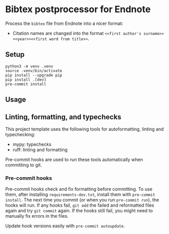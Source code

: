 # Bibtex postprocessor for Endnote

Process the `bibtex` file from Endnote into a nicer format:

* Citation names are changed into the format `<<first author's surname>><<year>><<first word from title>>`.

##  Setup

```
python3 -m venv .venv
source .venv/bin/activate
pip install --upgrade pip
pip install .[dev]
pre-commit install
```

## Usage



## Linting, formatting, and typechecks

This project template uses the following tools for autoformatting, linting and typechecking:

* mypy: typechecks
* ruff: linting and formatting

Pre-commit hooks are used to run these tools automatically when committing to git.

### Pre-commit hooks

Pre-commit hooks check and fix formatting before committing. To use them, after installing `requirements-dev.txt`, install them with `pre-commit install`. The next time you commit (or when you run `pre-commit run`), the hooks will run. If any hooks fail, `git add` the failed and reformatted files again and try `git commit` again. If the hooks still fail, you might need to manually fix errors in the files.

Update hook versions easily with `pre-commit autoupdate`.
